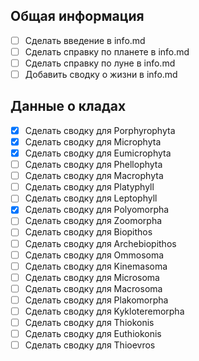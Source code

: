 ## Общая информация

- [ ] Сделать введение в info.md
- [ ] Сделать справку по планете в info.md
- [ ] Сделать справку по луне в info.md
- [ ] Добавить сводку о жизни в info.md

## Данные о кладах

- [x] Сделать сводку для Porphyrophyta
- [x] Сделать сводку для Microphyta
- [x] Сделать сводку для Eumicrophyta
- [ ] Сделать сводку для Phellophyta
- [ ] Сделать сводку для Macrophyta
- [ ] Сделать сводку для Platyphyll
- [ ] Сделать сводку для Leptophyll
- [x] Сделать сводку для Polyomorpha
- [ ] Сделать сводку для Zoomorpha
- [ ] Сделать сводку для Biopithos
- [ ] Сделать сводку для Archebiopithos
- [ ] Сделать сводку для Ommosoma
- [ ] Сделать сводку для Kinemasoma
- [ ] Сделать сводку для Microsoma
- [ ] Сделать сводку для Macrosoma
- [ ] Сделать сводку для Plakomorpha
- [ ] Сделать сводку для Kykloteremorpha
- [ ] Сделать сводку для Thiokonis
- [ ] Сделать сводку для Euthiokonis
- [ ] Сделать сводку для Thioevros